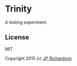Trinity
=======

A testing experiment.


License
-------

MIT

Copyright 2015 (c) [JP Richardson](https://www.github.com/jprichardson)
